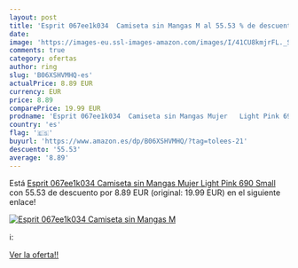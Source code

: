 ```yaml
---
layout: post
title: 'Esprit 067ee1k034  Camiseta sin Mangas M al 55.53 % de descuento'
date: 
image: 'https://images-eu.ssl-images-amazon.com/images/I/41CU8kmjrFL._SL200_.jpg'
comments: true
category: ofertas
author: ring
slug: 'B06XSHVMHQ-es'
actualPrice: 8.89 EUR
currency: EUR
price: 8.89
comparePrice: 19.99 EUR
prodname: 'Esprit 067ee1k034  Camiseta sin Mangas Mujer   Light Pink 690   Small'
country: 'es'
flag: '🇪🇸'
buyurl: 'https://www.amazon.es/dp/B06XSHVMHQ/?tag=tolees-21'
descuento: '55.53'
average: '8.89'
---
```


Está [Esprit 067ee1k034  Camiseta sin Mangas Mujer   Light Pink 690   Small](https://www.amazon.es/dp/B06XSHVMHQ/?tag=tolees-21) con 55.53 de descuento por 8.89 EUR (original: 19.99 EUR) en el siguiente enlace!

[![Esprit 067ee1k034  Camiseta sin Mangas M](https://images-eu.ssl-images-amazon.com/images/I/41CU8kmjrFL._SL200_.jpg)](https://www.amazon.es/dp/B06XSHVMHQ/?tag=tolees-21)

ℹ️:


[Ver la oferta!!](https://www.amazon.es/dp/B06XSHVMHQ/?tag=tolees-21)

